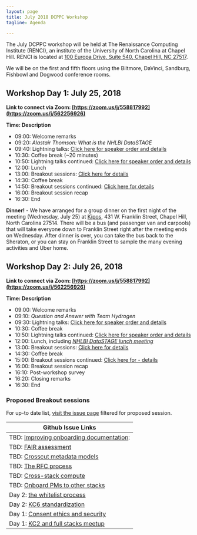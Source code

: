 ```yaml
---
layout: page
title: July 2018 DCPPC Workshop 
tagline: Agenda

---
```


The July DCPPC workshop will be held at The Renaissance Computing Institute (RENCI), an institute of the University of North Carolina at Chapel Hill. RENCI is located at [100 Europa Drive, Suite 540, Chapel Hill, NC 27517](https://www.google.com/maps/place/100+Europa+Dr,+Chapel+Hill,+NC+27517/@35.9392635,-79.020576,17z/data=!3m1!4b1!4m5!3m4!1s0x89ace7f888b92489:0x726a47e95db81d35!8m2!3d35.9392635!4d-79.0183873). 

We will be on the first and fifth floors using the Biltmore, DaVinci, Sandburg, Fishbowl and Dogwood conference rooms.

## Workshop Day 1: July 25, 2018

**Link to connect via Zoom: [https://zoom.us/j/558817992](https://zoom.us/j/562256926)**

**Time: Description**
- 09:00: Welcome remarks
- 09:20: *Alastair Thomson: What is the NHLBI DataSTAGE*
- 09:40: Lightning talks: [Click here for speaker order and details](https://github.com/dcppc/2018-july-workshop/issues/4)  
- 10:30: Coffee break (~20 minutes)
- 10:50: Lightning talks continued: [Click here for speaker order and details](https://github.com/dcppc/2018-july-workshop/issues/4) 
- 12:00: Lunch 
- 13:00: Breakout sessions: [Click here for details](https://github.com/dcppc/2018-july-workshop/labels/proposed%20session)
- 14:30: Coffee break 
- 14:50: Breakout sessions continued: [Click here for details](https://github.com/dcppc/2018-july-workshop/labels/proposed%20session)
- 16:00: Breakout session recap 
- 16:30: End


**Dinner!** - We have arranged for a group dinner on the first night of the meeting (Wednesday, July 25) at [Kipos](http://kiposchapelhill.com/), 431 W. Franklin Street, Chapel Hill, North Carolina 27514. There will be a bus (and passenger van and carpools) that will take everyone down to Franklin Street right after the meeting ends on Wednesday. After dinner is over, you can take the bus back to the Sheraton, or you can stay on Franklin Street to sample the many evening activities and Uber home. 

## Workshop Day 2:  July 26, 2018

**Link to connect via Zoom: [https://zoom.us/j/558817992](https://zoom.us/j/562256926)**

**Time: Description**
- 09:00: Welcome remarks
- 09:10: *Question and Answer with Team Hydrogen*
- 09:30: Lightning talks: [Click here for speaker order and details](https://github.com/dcppc/2018-july-workshop/issues/5)
- 10:30: Coffee break 
- 10:50: Lightning talks continued: [Click here for speaker order and details](https://github.com/dcppc/2018-july-workshop/issues/5)
- 12:00: Lunch, including [*NHLBI DataSTAGE lunch meeting*](https://github.com/dcppc/2018-july-workshop/issues/9)       
- 13:00: Breakout sessions: [Click here for details](https://github.com/dcppc/2018-july-workshop/labels/proposed%20session)
- 14:30: Coffee break 
- 15:00: Breakout sessions continued: [Click here for - details](https://github.com/dcppc/2018-july-workshop/labels/proposed%20session)
- 16:00: Breakout session recap 
- 16:10: Post-workshop survey
- 16:20: Closing remarks
- 16:30: End

### Proposed Breakout sessions

For up-to date list, [visit the issue page](https://github.com/dcppc/2018-july-workshop/issues?q=is%3Aissue+is%3Aopen+label%3A%22proposed+session%22) filtered for proposed session.

| Github Issue Links |
| ------------------ |
| TBD: [Improving onboarding documentation](https://github.com/dcppc/2018-july-workshop/issues/20): 
| TBD: [FAIR assessment](https://github.com/dcppc/2018-july-workshop/issues/19) |
| TBD: [Crosscut metadata models](https://github.com/dcppc/2018-july-workshop/issues/18) |
| TBD: [The RFC process](https://github.com/dcppc/2018-july-workshop/issues/16) |
| TBD: [Cross-stack compute](https://github.com/dcppc/2018-july-workshop/issues/14) |
| TBD: [Onboard PMs to other stacks](https://github.com/dcppc/2018-july-workshop/issues/12) |
| Day 2: [the whitelist process](https://github.com/dcppc/2018-july-workshop/issues/17) |
| Day 2: [KC6 standardization](https://github.com/dcppc/2018-july-workshop/issues/7) |
| Day 1: [Consent ethics and security](https://github.com/dcppc/2018-july-workshop/issues/8) |
| Day 1: [KC2 and full stacks meetup](https://github.com/dcppc/2018-july-workshop/issues/6) |
